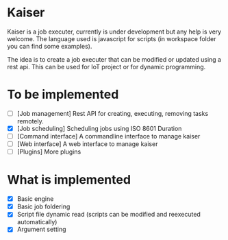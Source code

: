 # Kaiser

Kaiser is a job executer, currently is under development but any help is very welcome. The language used is javascript for scripts (in workspace folder you can find some examples).

The idea is to create a job executer that can be modified or updated using a rest api. This can be used for IoT project or for dynamic programming.

# To be implemented

- [ ] [Job management] Rest API for creating, executing, removing tasks remotely.
- [x] [Job scheduling] Scheduling jobs using ISO 8601 Duration
- [ ] [Command interface] A commandline interface to manage kaiser 
- [ ] [Web interface] A web interface to manage kaiser
- [ ] [Plugins] More plugins

# What is implemented

- [x] Basic engine
- [x] Basic job foldering 
- [x] Script file dynamic read (scripts can be modified and reexecuted automatically)
- [x] Argument setting